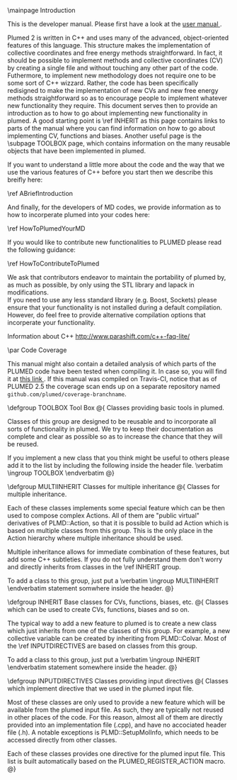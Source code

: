 \mainpage Introduction

This is the developer manual. Please first have a look at the <a href="../../user-doc/html/index.html"> user manual </a>.

Plumed 2 is written in C++ and uses many of the advanced, object-oriented features of this language.  This structure makes the implementation of collective coordinates and free energy methods straightforward.  In fact, it should be possible to implement methods and collective coordinates (CV) by creating a single file and without touching any other part of the code. Futhermore, to implement new methodology does not require one to be some sort of C++ wizzard. Rather, the code has been specifically redisigned to make the implementation of new CVs and new free energy methods straightforward so as to encourage people to implement whatever new functionality they require.  This document serves then to provide an introduction as to how to go about implementing new functionality in plumed. A good starting point is \ref INHERIT as this page contains links to parts of the manual where you can find information on how to go about implementing CV, functions and biases. Another useful page is the \subpage TOOLBOX page, which contains information on the many reusable objects that have been implemented in plumed.  

If you want to understand a little more about the code and the way that we use the various features of C++ before you start then we describe this breifly here:   

\ref ABriefIntroduction 

And finally, for the developers of MD codes, we provide information as to how to incorperate plumed into your codes here:

\ref HowToPlumedYourMD

If you would like to contribute new functionalities to PLUMED please read the following guidance:

\ref HowToContributeToPlumed

We ask that contributors endeavor to maintain the portability of plumed by, as much as possible, by only using the STL library and lapack in modifications.  
If you need to use any less standard library (e.g. Boost, Sockets) please ensure that your functionality is not installed during a default compilation.  
However, do feel free to provide alternative compilation options that incorperate your functionality.

Information about C++
http://www.parashift.com/c++-faq-lite/

\par Code Coverage

This manual might  also contain a detailed analysis of which parts of the PLUMED code have been tested when compiling it.
In case so, you will find it at <a href="../coverage/index.html"> this link </a>.
If this manual was compiled on Travis-CI, notice that as of PLUMED 2.5 the coverage scan ends up on a separate 
repository named `github.com/plumed/coverage-branchname`.

\defgroup TOOLBOX Tool Box
@{
Classes providing basic tools in plumed.

Classes of this group are designed to be reusable and to incorporate all sorts of functionality in plumed.
We try to keep their documentation as complete and clear as possible so as to increase the
chance that they will be reused.

If you implement a new class that you think might be useful to others please add it to the 
list by including the following inside the header file.
\verbatim
\ingroup TOOLBOX
\endverbatim
@}

\defgroup MULTIINHERIT Classes for multiple inheritance
@{
Classes for multiple inheritance.

Each of these classes implements some special feature which can
be then used to compose complex Actions.
All of them are "public virtual" derivatives of PLMD::Action,
so that it is possible to build ad Action which is based on multiple
classes from this group. This is the only place in the Action hierarchy
where multiple inheritance should be used.

Multiple inheritance allows for immediate combination of these features,
but add some C++ subtleties. If you do not fully understand them don't worry
and directly inherits from classes in the \ref INHERIT group.

To add a class to this group, just put a
\verbatim
\ingroup MULTIINHERIT 
\endverbatim
statement somwhere inside the header.
@}

\defgroup INHERIT Base classes for CVs, functions, biases, etc.
@{
Classes which can be used to create CVs, functions, biases and so on.

The typical way to add a new feature to plumed is to create a new class
which just inherits from one of the classes of this group. For example,
a new collective variable can be created by inheriting from PLMD::Colvar.
Most of the \ref INPUTDIRECTIVES are based on classes from this group.

To add a class to this group, just put a
\verbatim
\ingroup INHERIT
\endverbatim
statement somewhere inside the header.
@}

\defgroup INPUTDIRECTIVES Classes providing input directives
@{
Classes which implement directive that we used in the plumed input file.

Most of these classes are only used to provide a new feature which will be
available from the plumed input file. As such, they are typically not reused in
other places of the code. For this reason, almost all of them are directly
provided into an implementation file (.cpp), and have no accociated header file (.h).
A notable exceptions is PLMD::SetupMolInfo, which needs to be accessed directly
from other classes.




Each of these classes provides one directive for the plumed input file.
This list is built automatically based on the PLUMED_REGISTER_ACTION macro.
@}


